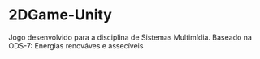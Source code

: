 # 2DGame-Unity
 
Jogo desenvolvido para a disciplina de Sistemas Multimídia. Baseado na ODS-7: Energias renováves e assecíveis
